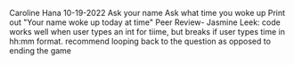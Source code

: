 Caroline Hana
10-19-2022
Ask your name
Ask what time you woke up
Print out "Your name woke up today at time"
Peer Review- Jasmine Leek: code works well when user types an int for tiime, but breaks if user types time in hh:mm format. recommend looping back to the question as opposed to ending the game
